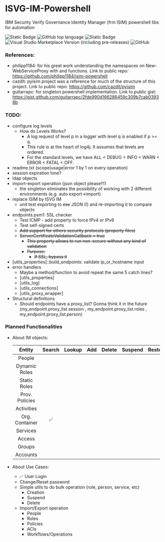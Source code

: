 # ISVG-IM-Powershell
IBM Security Verify Governance Identity Manager (frm ISIM) powershell libs for automation

![Static Badge](https://img.shields.io/badge/status-on%20development-yellow)
![GitHub top language](https://img.shields.io/github/languages/top/lvalovits/ISVG-IM-Powershell?logo=powershell)
![Static Badge](https://img.shields.io/badge/PowerShell-v5.1-blue?logo=powershell)
![Visual Studio Marketplace Version (including pre-releases)](https://img.shields.io/visual-studio-marketplace/v/ms-vscode.powershell?logo=visualstudiocode)
![GitHub](https://img.shields.io/github/license/lvalovits/ISVG-IM-Powershell)

### References:
 * philipp1184:	for his great work understanding the namespaces on New-WebServiceProxy with <Copy-ISIMObjectNamespace> and <Convert-2WSAttr> functions. Link to public repo: https://github.com/philipp1184/isim-powershell
* cazdlt:			pyisim project was a reference for much of the structure of this project. Link to public repo: https://github.com/cazdlt/pyisim
* guitarrapc:		for singleton powershell implementation. Link to public gist: https://gist.github.com/guitarrapc/2fde990d166286459c309b7cab03938b

### TODO:
- configure log levels
    - How do Levels Works?
    	- A log request of level p in a logger with level q is enabled if p >= q.
		- This rule is at the heart of log4j. It assumes that levels are ordered.
		- For the standard levels, we have ALL < DEBUG < INFO < WARN < ERROR < FATAL < OFF. 
- readme.txt	(scope|usage|error 1 by 1 on every operation)
- session expiration time?
- ldap objects
- import-export operation (json object please!!!)
	- the singleton eliminates the possibility of working with 2 different environments (e.g. auto export->import)
- replace ISIM by ISVG IM
	- unit test exporting to ~~csv~~ JSON (!) and re-importing it to compare objects
- endpoints.psm1: SSL checker
	- Test ICMP - add property to force IPv4 or IPv6
	- Test self-signed certs
	- ~~Add support for others security protocols (property files)~~
	- ~~ServerCertificateValidationCallback	=	true~~
		- ~~This property allows to run non-secure without any kind of validation~~
		- ~~Purpose:~~
		    - ~~If SSL, bypass it~~
- [utils_properties]::build_endpoints: validate ip_or_hostname input
- error handlers
	- Maybe a method/function to avoid repeat the same 5 catch lines?
	- [utils_properties]
	- [utils_log]
	- [utils_connections]
	- [utils_proxy_wrapper]
- Structural definitions
	- Should endpoints have a proxy_list? Gonna think it in the future (my_endpoint.proxy_list.session , my_endpoint.proxy_list.roles , my_endpoint.proxy_list.person)


### Planned Functionalities
- About IM objects:

	|	Entity			|	Search	|	Lookup	|	Add	|	Delete	|	Suspend	|	Restore	|	Modify	|
	|:-----------------:|:---------:|:---------:|:-----:|:---------:|:---------:|:---------:|:---------:|
	|	People			|			|			|		|			|			|			|			|
	|	Dynamic Roles	|			|			|		|			|			|			|			|
	|	Static Roles	|			|			|		|			|			|			|			|
	|	Prov. Policies	|			|			|		|			|			|			|			|
	|	Activities		|			|			|		|			|			|			|			|
	|	Org. Container	|	✅	|			|		|			|			|			|			|
	|	Services		|			|			|		|			|			|			|			|
	|	Access			|			|			|		|			|			|			|			|
	|	Groups			|			|			|		|			|			|			|			|
	|	Accounts		|			|			|		|			|			|			|			|

- About Use Cases:
	- ✅ User Login
	- Change/Reset password
	- Simple utils to do bulk operation (role, person, service, etc)
		- Creation
		- Suspend
		- Delete
	- Import/Export operation
		- People
		- Roles
		- Policies
		- ACIs
		- Workflows/Operations